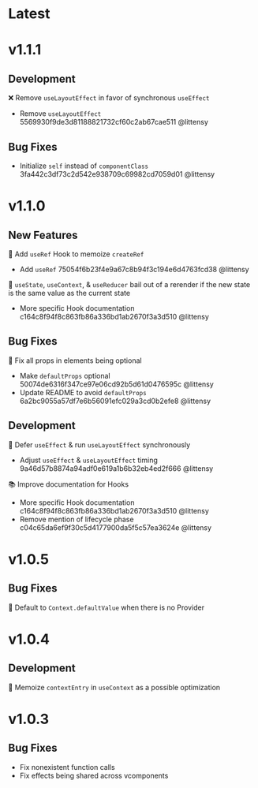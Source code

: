 # Latest

# v1.1.1

## Development

❌ Remove `useLayoutEffect` in favor of synchronous `useEffect` 
 - Remove `useLayoutEffect` 5569930f9de3d81188821732cf60c2ab67cae511 @littensy

## Bug Fixes

 - Initialize `self` instead of `componentClass` 3fa442c3df73c2d542e938709c69982cd7059d01 @littensy
 
# v1.1.0

## New Features

🌟 Add `useRef` Hook to memoize `createRef`
 - Add `useRef` 75054f6b23f4e9a67c8b94f3c194e6d4763fcd38 @littensy

🌟 `useState`, `useContext`, & `useReducer` bail out of a rerender if the new state is the same value as the current state
 - More specific Hook documentation c164c8f94f8c863fb86a336bd1ab2670f3a3d510 @littensy

## Bug Fixes

🐞 Fix all props in elements being optional
 - Make `defaultProps` optional 50074de6316f347ce97e06cd92b5d61d0476595c @littensy
 - Update README to avoid `defaultProps` 6a2bc9055a57df7e6b56091efc029a3cd0b2efe8 @littensy

## Development

🌟 Defer `useEffect` & run `useLayoutEffect` synchronously
 - Adjust `useEffect` & `useLayoutEffect` timing 9a46d57b8874a94adf0e619a1b6b32eb4ed2f666 @littensy

📚 Improve documentation for Hooks
 - More specific Hook documentation c164c8f94f8c863fb86a336bd1ab2670f3a3d510 @littensy
 - Remove mention of lifecycle phase c04c65da6ef9f30c5d4177900da5f5c57ea3624e @littensy

# v1.0.5

## Bug Fixes

🌟 Default to `Context.defaultValue` when there is no Provider

# v1.0.4

## Development

🌟 Memoize `contextEntry` in `useContext` as a possible optimization

# v1.0.3

## Bug Fixes

 - Fix nonexistent function calls
 - Fix effects being shared across vcomponents
